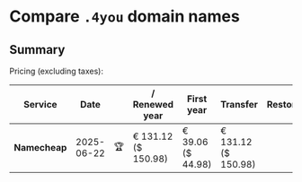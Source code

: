 # Compare `.4you` domain names

## Summary

Pricing (excluding taxes):

| Service | Date |  | / Renewed year | First year | Transfer | Restoration |
|--|--|--|--|--|--|--|
| **Namecheap** | 2025-06-22 | 🏆 | € 131.12<br>($ 150.98) | € 39.06<br>($ 44.98) | € 131.12<br>($ 150.98) |  |
